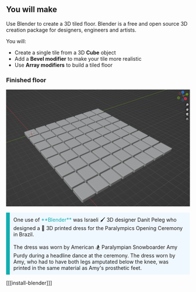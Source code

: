 ## You will make

Use Blender to create a 3D tiled floor. Blender is a free and open source 3D creation package for designers, engineers and artists. 

You will:
+ Create a single tile from a 3D **Cube** object
+ Add a **Bevel modifier** to make your tile more realistic
+ Use **Array modifiers** to build a tiled floor

### Finished floor

![An 8 x 8 grid of grey tiles with bevelled edges displayed in the Blender environment.](images/tiled-floor.png)

<p style="border-left: solid; border-width:10px; border-color: #0faeb0; background-color: aliceblue; padding: 10px;">
One use of <span style="color: #0faeb0">**Blender**</span> was Israeli 🖌️ 3D designer Danit Peleg who designed a 👗 3D printed dress for the Paralympics Opening Ceremony in Brazil. 
<br>
<br>
The dress was worn by American 🏂 Paralympian Snowboarder Amy Purdy during a headline dance at the ceremony. The dress worn by Amy, who had to have both legs amputated below the knee, was printed in the same material as Amy's prosthetic feet. </p>

[[[install-blender]]]